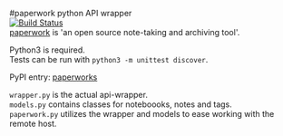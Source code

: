 #paperwork python API wrapper  
[![Build Status](https://travis-ci.org/ntnn/paperwork.py.svg?branch=master)](https://travis-ci.org/ntnn/paperwork.py)  
[paperwork](https://github.com/twostairs/paperwork) is 'an open source note-taking and archiving tool'.

Python3 is required.  
Tests can be run with `python3 -m unittest discover`.

PyPI entry: [paperworks](https://pypi.python.org/pypi/paperworks/) 

`wrapper.py` is the actual api-wrapper.  
`models.py` contains classes for noteboooks, notes and tags.  
`paperwork.py` utilizes the wrapper and models to ease working with the remote host.
